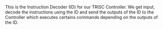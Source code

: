 This is the Instruction Decoder (ID) for our TRISC Controller. We get input, decode the instructions using the ID and send the outputs
of the ID to the Controller which executes certains commands depending on the outputs of the ID. 


![]()
